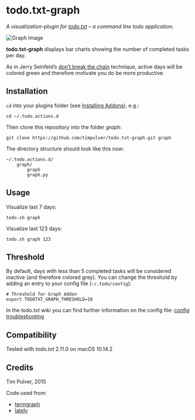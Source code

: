 # todo.txt-graph

*A visualization-plugin for [todo.txt](http://todotxt.com/) – a command line todo application.*  

![Graph Image](https://cloud.githubusercontent.com/assets/1055819/11110492/dd8527fe-88fc-11e5-9957-2e03db505fbd.png)

**todo.txt-graph** displays bar charts showing the number of completed tasks per day.  

As in Jerry Seinfeld’s [don’t break the chain](http://dontbreakthechain.com/what) technique, active days will be colored green and therefore motivate you do be more productive.

## Installation

`cd` into your plugins folder (see [Installing Addons](https://github.com/ginatrapani/todo.txt-cli/wiki/Creating-and-Installing-Add-ons)), e.g.:


```
cd ~/.todo.actions.d
```

Then clone this repository into the folder *graph*:

```
git clone https://github.com/timpulver/todo.txt-graph.git graph
```

The directory structure should look like this now:  

```
~/.todo.actions.d/
    graph/
        graph
        graph.py  
```

## Usage

Visualize last 7 days:  

```
todo.sh graph
```

Visualize last 123 days:  

```
todo.sh graph 123
```

## Threshold

By default, days with less than 5 completed tasks will be considered inactive (and therefore colored grey). You can change the threshold by adding an entry to your config file (`~/.todo/config`):  

```
# Threshold for Graph Addon
export TODOTXT_GRAPH_THRESHOLD=10
```

In the todo.txt wiki you can find further information on the config file: [config troubleshooting](https://github.com/todotxt/todo.txt-cli/wiki/Troubleshooting)

## Compatibility

Tested with *todo.txt* 2.11.0 on macOS 10.14.2

## Credits

Tim Pulver, 2015

Code used from:  

- [termgraph](https://github.com/mkaz/termgraph/blob/master/termgraph.py)
- [lately](https://github.com/emilerl/emilerl/)





